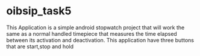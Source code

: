 # oibsip_task5
 This Application is a simple android stopwatch project that will work the same as a normal handled timepiece that measures the time elapsed between its activation and deactivation. This application have three buttons that are start,stop and hold
